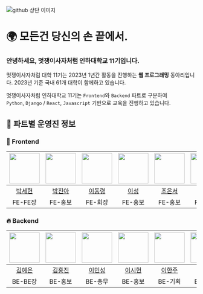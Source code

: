 ![github 상단 이미지](https://user-images.githubusercontent.com/79556112/221351540-1fac0736-f4b6-43a1-9ccd-37ce7c0038fd.png)

# 🌍 모든건 당신의 손 끝에서.
### 안녕하세요, 멋쟁이사자처럼 인하대학교 11기입니다.  
멋쟁이사자처럼 대학 11기는 2023년 1년간 활동을 진행하는 **웹 프로그래밍** 동아리입니다. 2023년 기준 국내 61개 대학이 함께하고 있습니다.  

멋쟁이사자처럼 인하대학교 11기는 `Frontend`와 `Backend` 파트로 구분하여  
`Python`, `Django` / `React`, `Javascript` 기반으로 교육을 진행하고 있습니다.  

## 🌟 파트별 운영진 정보

### 🚀 Frontend

|<img src="https://avatars.githubusercontent.com/u/64801796?v=4" width="80">|<img src="https://avatars.githubusercontent.com/u/103057334?v=4" width="80">|<img src="https://avatars.githubusercontent.com/u/79556112?v=4" width="80">|<img src="https://avatars.githubusercontent.com/u/103102313?v=4" width="80">|<img src="https://avatars.githubusercontent.com/u/100702397?v=4" width="80">|<img src="https://avatars.githubusercontent.com/u/100525337?v=4" width="80">|<img src="https://avatars.githubusercontent.com/u/103018984?v=4" width="80">|
|:---:|:---:|:---:|:---:|:---:|:---:|:---:|
|[박세현](https://github.com/pakxe)|[박진아](https://github.com/wlsdk9803)|[이동령](https://github.com/LellowMellow)|[이성](https://github.com/soriSeong)|[조은서](https://github.com/eundeok9)|[주시현](https://github.com/sean2337)|[최재오](https://github.com/jaeochoii)|
|FE-FE장|FE-홍보|FE-회장|FE-홍보|FE-홍보|FE-홍보|FE-홍보장|

### 🔥 Backend

|<img src="https://avatars.githubusercontent.com/u/94509287?v=4" width="80">|<img src="https://avatars.githubusercontent.com/u/97498094?v=4" width="80">|<img src="https://avatars.githubusercontent.com/u/88240193?v=4" width="80">|<img src="https://avatars.githubusercontent.com/u/96681950?v=4" width="80">|<img src="https://avatars.githubusercontent.com/u/103047410?v=4" width="80">|<img src="https://avatars.githubusercontent.com/u/87406368?v=4" width="80">|<img src="https://avatars.githubusercontent.com/u/72567631?v=4" width="80">|
|:---:|:---:|:---:|:---:|:---:|:---:|:---:|
|[김예은](https://github.com/YeKim1)|[김홍진](https://github.com/twojin514)|[이민성](https://github.com/msung99)|[이시현](https://github.com/sihyeon043)|[이한주](https://github.com/namesnames)|[이혜윤](https://github.com/hyleee)|[정민경](https://github.com/Jeong-Minkyeong)|
|BE-BE장|BE-홍보|BE-총무|BE-홍보|BE-기획|BE-홍보|BE-부회장|
